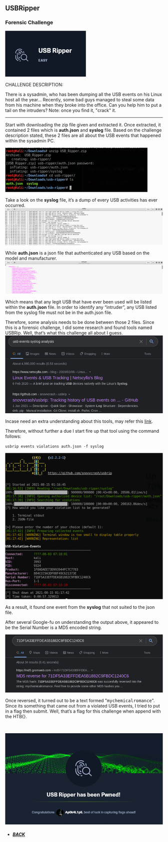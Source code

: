 ## **USBRipper**
### Forensic Challenge

![usb.png](https://raw.githubusercontent.com/Ap0k4L1p5/Ap0k4L1p5.github.io/master/content/pages/folder/walkthrough/USBRipper/usb.png)

CHALLENGE DESCRIPTION:

There is a sysadmin, who has been dumping all the USB events on his Linux host all the year... Recently, some bad guys managed to steal some data from his machine when they broke into the office. Can you help him to put a tail on the intruders? Note: once you find it, "crack" it.

---

Start with downloading the zip file given and extracted it.
Once extracted, it contained 2 files which is **auth.json** and **syslog** file. Based on the challenge description stated, these 2 files are all about the USB events that happened within the sysadmin PC.

![unzip.png](https://raw.githubusercontent.com/Ap0k4L1p5/Ap0k4L1p5.github.io/master/content/pages/folder/walkthrough/USBRipper/unzip.png) 

Take a look on the **syslog** file, it’s a dump of every USB activities has ever occurred.
![syslog.png](https://raw.githubusercontent.com/Ap0k4L1p5/Ap0k4L1p5.github.io/master/content/pages/folder/walkthrough/USBRipper/syslog.png)

While **auth.json** is a json file that authenticated any USB based on the model and manufacturer.
![auth.png](https://raw.githubusercontent.com/Ap0k4L1p5/Ap0k4L1p5.github.io/master/content/pages/folder/walkthrough/USBRipper/auth.png)

Which means that any legit USB that have ever been used will be listed within the **auth.json** file. In order to identify any “intruder”, any USB listed from the syslog file must not be in the auth.json file.

Therefore, some analysis needs to be done between those 2 files. Since this is a forensic challenge, I did some research and found tools named USBRip. Well, that’s what this challenge all about I guess.
![G.png](https://raw.githubusercontent.com/Ap0k4L1p5/Ap0k4L1p5.github.io/master/content/pages/folder/walkthrough/USBRipper/G.png) 

Incase need an extra understanding about this tools, may refer this [link](https://github.com/snovvcrash/usbrip).

Therefore, without further a due I start fire up that tool using the command follows:

<code>usbrip events violations auth.json -f syslog</code>

![usbrip.png](https://raw.githubusercontent.com/Ap0k4L1p5/Ap0k4L1p5.github.io/master/content/pages/folder/walkthrough/USBRipper/usbrip.png)

As a result, it found one event from the **syslog** that not suited to the json file. 

After several Google-fu on understanding the output above, it appeared to be the Serial Number is a MD5 encoded string.

![md5.png](https://raw.githubusercontent.com/Ap0k4L1p5/Ap0k4L1p5.github.io/master/content/pages/folder/walkthrough/USBRipper/md5.png)

Once reversed, it turned out to be a text formed "<samp>mychemicalromance</samp>". Since its something that came out from a violated USB events, I tried to put in a flag then submit. Well, that’s a flag for this challenge when append with the HTB{}. 

<br>

![ez.png](https://raw.githubusercontent.com/Ap0k4L1p5/Ap0k4L1p5.github.io/master/content/pages/folder/walkthrough/USBRipper/ez.png)

*  ##### [BACK](/content/pages/writeup.html "Back to Homepage")
 
